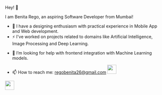 Hey! 👋

I am Benita Rego, an aspiring Software Developer from Mumbai!

- 🔭 I have a designing enthusiasm with practical experience in Mobile App and Web development.
- ⚡ I've worked on projects related to domains like Artificial Intelligence, Image Processing and Deep Learning.
<!--- 🌱 I’m currently learning ...-->
<!--- 👯 I’m looking to collaborate on ...-->
- 🤔 I’m looking for help with frontend integration with Machine Learning models.
<!--- 💬 Ask me about ...-->
- 📫 How to reach me: regobenita26@gmail.com
<a href="https://twitter.com/benitarego"><img height="30" src="https://github.com/benitarego/benitarego/assets/twitter.png"></a>&nbsp;&nbsp;
<!--<a href="https://instagram.com/benitarego"><img height="30" src="https://instagram.com/benitarego/benitarego/blob/main/icon/instagram.jpg?raw=true"></a>&nbsp;&nbsp;-->
<a href="https://www.linkedin.com/in/benitarego/"><img height="30" src="https://github.com/benitarego/benitarego/blob/main/icon/linkedin.png?raw=true"></a>
<!--- 😄 Pronouns: ...-->
<!--- ⚡ Fun fact: ...-->

